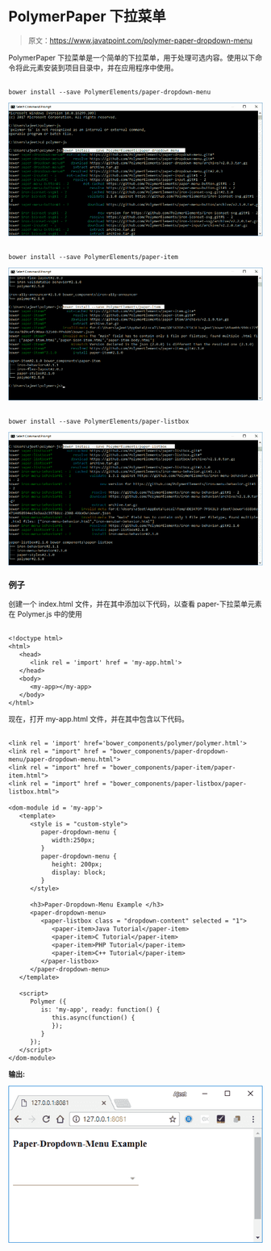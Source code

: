 # PolymerPaper 下拉菜单

> 原文：<https://www.javatpoint.com/polymer-paper-dropdown-menu>

PolymerPaper 下拉菜单是一个简单的下拉菜单，用于处理可选内容。使用以下命令将此元素安装到项目目录中，并在应用程序中使用。

```

bower install --save PolymerElements/paper-dropdown-menu

```

![paper dropdown 1](img/f869bcc3fe55bdb2871a7164c2f3422f.png)

```

bower install --save PolymerElements/paper-item

```

![paper dropdown 2](img/daaeabca47b203913649566fa69827a9.png)

```

bower install --save PolymerElements/paper-listbox

```

![paper dropdown 3](img/3f31bd935becb461526709306824eac1.png)

### 例子

创建一个 index.html 文件，并在其中添加以下代码，以查看 paper-下拉菜单元素在 Polymer.js 中的使用

```

<!doctype html>
<html>
   <head>
      <link rel = 'import' href = 'my-app.html'>
   </head>
   <body>    
      <my-app></my-app>
   </body>
</html>

```

现在，打开 my-app.html 文件，并在其中包含以下代码。

```

<link rel = 'import' href='bower_components/polymer/polymer.html'>
<link rel = "import" href = "bower_components/paper-dropdown-menu/paper-dropdown-menu.html">
<link rel = "import" href = "bower_components/paper-item/paper-item.html">
<link rel = "import" href = "bower_components/paper-listbox/paper-listbox.html">

<dom-module id = 'my-app'>
   <template>
      <style is = "custom-style">
         paper-dropdown-menu {
            width:250px;
         }
         paper-dropdown-menu {
            height: 200px;
            display: block;
         }
      </style>

      <h3>Paper-Dropdown-Menu Example </h3>
      <paper-dropdown-menu>
         <paper-listbox class = "dropdown-content" selected = "1">
            <paper-item>Java Tutorial</paper-item>
            <paper-item>C Tutorial</paper-item>
            <paper-item>PHP Tutorial</paper-item>
            <paper-item>C++ Tutorial</paper-item>
         </paper-listbox>
      </paper-dropdown-menu>
   </template>

   <script>
      Polymer ({
         is: 'my-app', ready: function() {
            this.async(function() {         
            });
         }
      });
   </script>
</dom-module>

```

**输出:**

![paper dropdown 4](img/e716b5e28bb2294598158e32d200d48f.png)